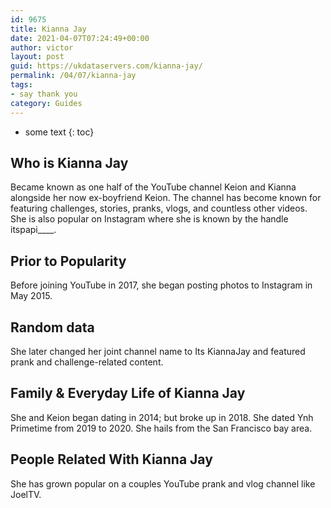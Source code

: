 ```yaml
---
id: 9675
title: Kianna Jay
date: 2021-04-07T07:24:49+00:00
author: victor
layout: post
guid: https://ukdataservers.com/kianna-jay/
permalink: /04/07/kianna-jay
tags:
- say thank you
category: Guides
---
```


* some text
{: toc}


## Who is Kianna Jay



Became known as one half of the YouTube channel Keion and Kianna alongside her now ex-boyfriend Keion. The channel has become known for featuring challenges, stories, pranks, vlogs, and countless other videos. She is also popular on Instagram where she is known by the handle itspapi____.

                
                
                
## Prior to Popularity



Before joining YouTube in 2017, she began posting photos to Instagram in May 2015.

                
                
                
## Random data



She later changed her joint channel name to Its KiannaJay and featured prank and challenge-related content.

                
                
                
## Family & Everyday Life of Kianna Jay



She and Keion began dating in 2014; but broke up in 2018. She dated Ynh Primetime from 2019 to 2020. She hails from the San Francisco bay area.

                
                
                
## People Related With Kianna Jay



She has grown popular on a couples YouTube prank and vlog channel like JoelTV.

                
              
            
          
          
          